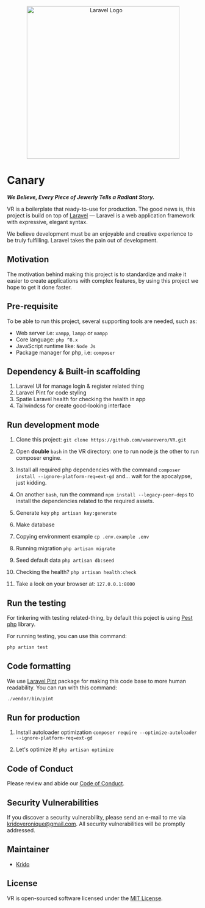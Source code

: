 <p align="center">
<a target="_blank"><img src="https://raw.githubusercontent.com/laravel/art/master/logo-lockup/5%20SVG/2%20CMYK/1%20Full%20Color/laravel-logolockup-cmyk-red.svg" width="400" alt="Laravel Logo">
</a>
</p>

# Canary

**_We Believe, Every Piece of Jewerly Tells a Radiant Story._**

VR is a boilerplate that ready-to-use for production.
The good news is, this project is build on top of [Laravel](https://laravel.com) — Laravel is a web application framework with expressive, elegant syntax.

We believe development must be an enjoyable and creative experience to be truly fulfilling. Laravel takes the pain out of development.

## Motivation

The motivation behind making this project is to standardize and make it easier to create applications with complex features, by using this project we hope to get it done faster.

## Pre-requisite

To be able to run this project, several supporting tools are needed, such as:

-   Web server i.e: `xampp`, `lampp` or `mampp`
-   Core language: `php ^8.x`
-   JavaScript runtime like: `Node Js`
-   Package manager for php, i.e: `composer`

## Dependency & Built-in scaffolding

1. Laravel UI for manage login & register related thing
2. Laravel Pint for code styling
3. Spatie Laravel health for checking the health in app
4. Tailwindcss for create good-looking interface

## Run development mode

1. Clone this project: `git clone https://github.com/wearevero/VR.git`

2. Open **double** `bash` in the VR directory: one to run node js the other to run composer engine.

3. Install all required php dependencies with the command `composer install --ignore-platform-req=ext-gd` and... wait for the apocalypse, just kidding.

4. On another `bash`, run the command `npm install --legacy-peer-deps` to install the dependencies related to the required assets.

5. Generate key `php artisan key:generate`

6. Make database

7. Copying environment example `cp .env.example .env`

8. Running migration `php artisan migrate`

9. Seed default data `php artisan db:seed`

10. Checking the health? `php artisan health:check`

11. Take a look on your browser at: `127.0.0.1:8000`

## Run the testing

For tinkering with testing related-thing, by default this poject is using [Pest php](https://pestphp.com/) library.

For running testing, you can use this command:

```php
php artisn test
```

## Code formatting

We use [Laravel Pint](https://laravel.com/docs/10.x/pint) package for making this code base to more human readability.
You can run with this command:

```php
./vendor/bin/pint
```

## Run for production

1. Install autoloader optimization `composer require --optimize-autoloader --ignore-platform-req=ext-gd`

2. Let's optimize it! `php artisan optimize`

## Code of Conduct

Please review and abide our [Code of Conduct](./CODE_OF_CONDUCT.md).

## Security Vulnerabilities

If you discover a security vulnerability, please send an e-mail to me via [kridoveronique@gmail.com](mailto:kridoveronique@gmail.com). All security vulnerabilities will be promptly addressed.

## Maintainer

-   [Krido](https://github.com/yuxxeun)

## License

VR is open-sourced software licensed under the [MIT License](./LICENSE).
